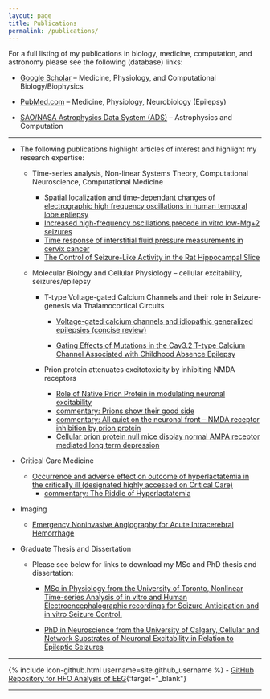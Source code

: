 ```yaml
---
layout: page
title: Publications
permalink: /publications/
---
```


For a full listing of my publications in biology, medicine, computation, and astronomy please see the following (database) links:

* [Google Scholar][HKScholar] – Medicine, Physiology, and Computational Biology/Biophysics

* [PubMed.com][HKPubmed]  – Medicine, Physiology, Neurobiology (Epilepsy)

* [SAO/NASA Astrophysics Data System (ADS)][HKADS] – Astrophysics and Computation

---
<p></p>

* The following publications highlight articles of interest and highlight my research expertise:

    * Time-series analysis, Non-linear Systems Theory, Computational Neuroscience, Computational Medicine

        * [Spatial localization and time-dependant changes of electrographic high frequency oscillations in human temporal lobe epilepsy][HFO_iEEG]
        * [Increased high-frequency oscillations precede in vitro low-Mg+2 seizures][HFO_LowMg2+]
        * [Time response of interstitial fluid pressure measurements in cervix cancer][Tumor_IP]
        * [The Control of Seizure-Like Activity in the Rat Hippocampal Slice][Slice_SeizureControl]

    * Molecular Biology and Cellular Physiology – cellular excitability, seizures/epilepsy

        * T-type Voltage-gated Calcium Channels and their role in Seizure-genesis via Thalamocortical Circuits

            * [Voltage-gated calcium channels and idiopathic generalized epilepsies (concise review)][T-Type_Review]

            * [Gating Effects of Mutations in the Cav3.2 T-type Calcium Channel Associated with Childhood Absence Epilepsy][Cav32]

        * Prion protein attenuates excitotoxicity by inhibiting NMDA receptors

            * [Role of Native Prion Protein in modulating neuronal excitability][Prion_NMDA]
            * [commentary: Prions show their good side][Prion_GoodSide]
            * [commentary: All quiet on the neuronal front – NMDA receptor inhibition by prion protein][AllQuiet]
            * [Cellular prion protein null mice display normal AMPA receptor mediated long term depression][PrionNMDA_AMPA]


* Critical Care Medicine

    * [Occurrence and adverse effect on outcome of hyperlactatemia in the critically ill (designated highly accessed on Critical Care)][Lactate]
        * [commentary: The Riddle of Hyperlactatemia][Lactate_Comment]

* Imaging

    * [Emergency Noninvasive Angiography for Acute Intracerebral Hemorrhage][ICH_Review]

* Graduate Thesis and Dissertation

    * Please see below for links to download my MSc and PhD thesis and dissertation:

        * [MSc in Physiology from the University of Toronto, Nonlinear Time-series Analysis of in vitro and Human Electroencephalographic recordings for Seizure Anticipation and in vitro Seizure Control.][Houman_MSc]

        * [PhD in Neuroscience from the University of Calgary, Cellular and Network Substrates of Neuronal Excitability in Relation to Epileptic Seizures][Houman_PhD]

<p></p>

---

{% include icon-github.html username=site.github_username %} - [GitHub Repository for HFO Analysis of EEG](https://github.com/neuroccm/eeghfo.git){:target="_blank"}

---

<p></p>
        
        
[westernsono]: http://westernsono.ca
[ecriticalcare]: http://www.ecriticalcare.org
[UWO]: http://www.uwo.ca
[NORSE]: https://rarediseases.org/rare-diseases/new-onset-refractory-status-epilepticus-norse/
[NORSEINST]:http://norseinstitute.org/
[HKScholar]:http://scholar.google.ca/citations?user=qzhk98YAAAAJ&hl=en
[HKPubmed]:http://www.ncbi.nlm.nih.gov/pubmed/?term=khosravani+h
[HKADS]:http://adsabs.harvard.edu/cgi-bin/nph-abs_connect?return_req=no_params&author=Khosravani,%20Houman

[AllQuiet]:/manuscripts/All-quiet-on-the-neuronal-front-NMDA-receptor-inhibition-by-prion-protein.pdf
[PrionNMDA_AMPA]:/manuscripts/Cellular-prion-protein-null-mice-display-normal-AMPA-receptor-mediated-long-term-depression.pdf
[Cav32]:/manuscripts/Gating-Effects-of-Mutations-in-the-Cav3.2-T-type-Calcium-Channel-Associated-with-Childhood-Absence-Epilepsy.pdf
[Houman_MSc]:/manuscripts/Houman-Khosravani-MSc-Thesis_p.pdf
[Houman_PhD]:/manuscripts/Houman-Khosravani-PhD_p.pdf
[HFO_LowMg2+]:/manuscripts/Increased-High-frequency-Oscillations-Precede-in-vitro-Low-Mg2-Seizures.pdf
[T-Type_Review]:/manuscripts/Khosravani-Zamponi-T-type-Epilepsy-Review1.pdf
[ICH_Review]:/manuscripts/Khosravani-et-al-ANJNR-Emergency-ICH-imaging.pdf
[HFO_iEEG]:/manuscripts/Khosravani_et_al-2009-Epilepsia.pdf
[Tumor_IP]:/manuscripts/Microvascular-research-tumor-intersitital-pressure.pdf
[Lactate]:/manuscripts/Occurrence-and-adverse-effect-on-outcome-of-hyperlactatemia-in-the-critically-ill1.pdf
[Prion_NMDA]:/manuscripts/Prion-protein-attenuates-excitotoxicity-by-inhibiting-NMDA-receptors.pdf
[Prion_GoodSide]:/manuscripts/Prions-show-their-good-side.pdf
[Slice_SeizureControl]:/manuscripts/The-Control-of-Seizure-Like-Activity-in-the-Rat-Hippocampal-Slice.pdf
[Lactate_Comment]:/manuscripts/The-Riddle-of-Hyperlactatemia.pdf